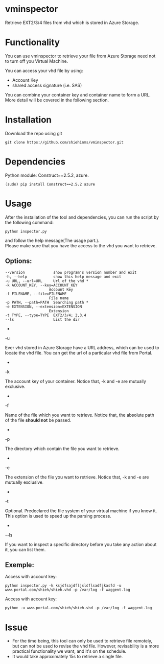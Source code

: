 # vminspector
Retrieve EXT2/3/4 files from vhd which is stored in Azure Storage.

Functionality
==========
You can use vminspector to retrieve your file from Azure Storage need not to turn off you Virtual Machine.    

You can access your vhd file by using:    

- Account Key
- shared access signature (i.e. SAS)

You can combine your container key and container name to form a URL. More detail will be covered in the following section.

Installation
============
Download the repo using git

    git clone https://github.com/shiehinms/vminspector.git

Dependencies
============

Python module: Construct==2.5.2, azure.    

    (sudo) pip install Construct==2.5.2 azure

Usage
=====
After the installation of the tool and dependencies, you can run the script by the following command:

    python inspector.py

and follow the help message(The usage part.).    
Please make sure that you have the access to the vhd you want to retrieve.

Options:
-----------
    --version             show program's version number and exit
    -h, --help            show this help message and exit
    -u URL, --url=URL     Url of the vhd *
    -k ACCOUNT_KEY, --key=ACCOUNT_KEY
                        Account Key
    -f FILENAME, --file=FILENAME
                        File name
    -p PATH, --path=PATH  Searching path *
    -e EXTENSION, --extension=EXTENSION
                        Extension
    -t TYPE, --type=TYPE  EXT2/3/4; 2,3,4
    --ls                  List the dir

-

-u    

Ever vhd stored in Azure Storage have a URL address, which can be used to locate the vhd file. You can get the url of a particular vhd file from Portal.

-

-k    

The account key of your container. Notice that, -k and -e are mutually exclusive.

-

-f    

Name of the file which you want to retrieve. Notice that, the absolute path of the file **should not** be passed.

-

-p    

The directory which contain the file you want to retrieve.

-

-e    

The extension of the file you want to retrieve. Notice that, -k and -e are mutually exclusive.

-

-t    

Optional. Predeclared the file system of your virtual machine if you know it. This option is used to speed up the parsing process.

-

--ls    

If you want to inspect a specific directory before you take any action about it, you can list them.

Exemple:
--------
Access with account key:    

    python inspector.py -k ksjdfsajdfljsldflsadfjkasfd -u www.portal.com/shieh/shieh.vhd -p /var/log -f waggent.log
    
Access with account key:    

    python -u www.portal.com/shieh/shieh.vhd -p /var/log -f waggent.log


Issue
=====
- For the time being, this tool can only be used to retrieve file remotely, but can not be used to revise the vhd file. However, revisability is a more practical functionality we want, and it's on the schedule.
- It would take approximately 15s to retrieve a single file.